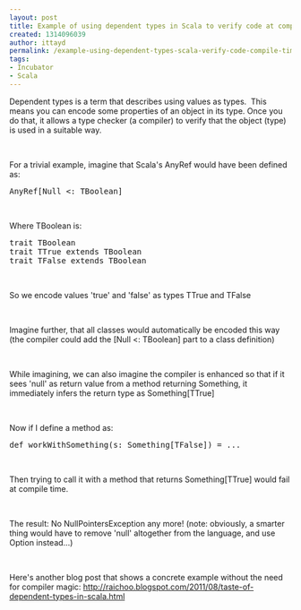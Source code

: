 ```yaml
---
layout: post
title: Example of using dependent types in Scala to verify code at compile time
created: 1314096039
author: ittayd
permalink: /example-using-dependent-types-scala-verify-code-compile-time
tags:
- Incubator
- Scala
---
```

<p>Dependent types is a term that describes using values as types.&nbsp; This means you can encode some properties of an object in its type. Once you do that, it allows a type checker (a compiler)&nbsp;to verify that the object (type) is used in a suitable way.</p>
<p>&nbsp;</p>
<p>For a trivial example, imagine that Scala's AnyRef would have been defined as:&nbsp;</p>
<pre class="brush: scala;" title="code">
AnyRef[Null &lt;: TBoolean]</pre>
<p>&nbsp;</p>
<p>Where TBoolean is:</p>
<pre class="brush: java;" title="code">
trait TBoolean
trait TTrue extends TBoolean
trait TFalse extends TBoolean</pre>
<p>&nbsp;</p>
<p>So we encode values 'true' and 'false' as types TTrue and TFalse</p>
<p>&nbsp;</p>
<p>Imagine further, that all classes would automatically be encoded this way (the compiler could add the [Null &lt;:&nbsp;TBoolean] part to a class definition)</p>
<p>&nbsp;</p>
<p>While imagining, we can also imagine the compiler is enhanced so that if it sees 'null' as return value from a method returning Something, it immediately infers the return type as Something[TTrue]</p>
<p>&nbsp;</p>
<p>Now if I&nbsp;define a method as:</p>
<pre class="brush: java;" title="code">
def workWithSomething(s: Something[TFalse]) = ...</pre>
<p>&nbsp;</p>
<p>Then trying to call it with a method that returns Something[TTrue] would fail at compile time.</p>
<p>&nbsp;</p>
<p>The result:&nbsp;No NullPointersException any more! (note:&nbsp;obviously, a smarter thing would have to remove 'null' altogether from the language, and use Option instead...)</p>
<p>&nbsp;</p>
<p>Here's another blog post that shows a concrete example without the need for compiler magic:&nbsp;<a href="http://raichoo.blogspot.com/2011/08/taste-of-dependent-types-in-scala.html">http://raichoo.blogspot.com/2011/08/taste-of-dependent-types-in-scala.html</a></p>
